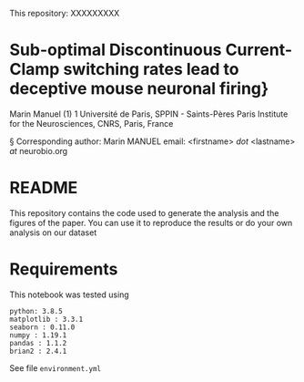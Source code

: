 This repository: XXXXXXXXX

# Sub-optimal Discontinuous Current-Clamp switching rates lead to deceptive mouse neuronal firing}
Marin Manuel (1)
1 Université de Paris, SPPIN - Saints-Pères Paris Institute for the Neurosciences, CNRS, Paris, France

§ Corresponding author: Marin MANUEL email: \<firstname\> _dot_ \<lastname\> _at_ neurobio.org

# README
This repository contains the code used to generate the analysis and the figures of the paper. You can use it to reproduce the results or do your own analysis on our dataset

# Requirements
This notebook was tested using 

    python: 3.8.5
    matplotlib : 3.3.1
    seaborn : 0.11.0
    numpy : 1.19.1
    pandas : 1.1.2
    brian2 : 2.4.1
    
See file `environment.yml`

